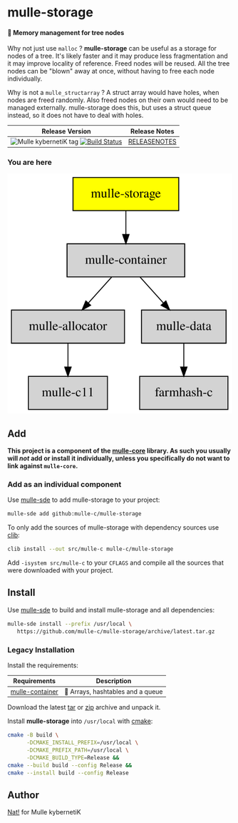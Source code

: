 # mulle-storage

#### 🛅 Memory management for tree nodes

Why not just use `malloc` ? **mulle-storage** can be useful as a storage for 
nodes of a tree. It's likely faster and it may produce less fragmentation and 
it may improve locality of reference. Freed nodes will be reused. All the tree
nodes can be "blown" away at once, without having to free each node
individually.


Why is not a `mulle_structarray` ? A struct array would have holes, when nodes
are freed randomly. Also freed nodes on their own would need to be managed
externally. mulle-storage does this, but uses a struct queue instead, so it
does not have to deal with holes.



| Release Version                                       | Release Notes
|-------------------------------------------------------|--------------
| ![Mulle kybernetiK tag](https://img.shields.io/github/tag/mulle-c/mulle-storage.svg?branch=master) [![Build Status](https://github.com/mulle-c/mulle-storage/workflows/CI/badge.svg?branch=master)](//github.com/mulle-c/mulle-storage/actions) | [RELEASENOTES](RELEASENOTES.md) |






### You are here

![Overview](overview.dot.svg)





## Add

**This project is a component of the [mulle-core](//github.com/mulle-core/mulle-core) library. As such you usually will *not* add or install it
individually, unless you specifically do not want to link against
`mulle-core`.**


### Add as an individual component

Use [mulle-sde](//github.com/mulle-sde) to add mulle-storage to your project:

``` sh
mulle-sde add github:mulle-c/mulle-storage
```

To only add the sources of mulle-storage with dependency
sources use [clib](https://github.com/clibs/clib):


``` sh
clib install --out src/mulle-c mulle-c/mulle-storage
```

Add `-isystem src/mulle-c` to your `CFLAGS` and compile all the sources that were downloaded with your project.


## Install

Use [mulle-sde](//github.com/mulle-sde) to build and install mulle-storage and all dependencies:

``` sh
mulle-sde install --prefix /usr/local \
   https://github.com/mulle-c/mulle-storage/archive/latest.tar.gz
```

### Legacy Installation

Install the requirements:

| Requirements                                 | Description
|----------------------------------------------|-----------------------
| [mulle-container](https://github.com/mulle-c/mulle-container)             | 🛄 Arrays, hashtables and a queue

Download the latest [tar](https://github.com/mulle-c/mulle-storage/archive/refs/tags/latest.tar.gz) or [zip](https://github.com/mulle-c/mulle-storage/archive/refs/tags/latest.zip) archive and unpack it.

Install **mulle-storage** into `/usr/local` with [cmake](https://cmake.org):

``` sh
cmake -B build \
      -DCMAKE_INSTALL_PREFIX=/usr/local \
      -DCMAKE_PREFIX_PATH=/usr/local \
      -DCMAKE_BUILD_TYPE=Release &&
cmake --build build --config Release &&
cmake --install build --config Release
```


## Author

[Nat!](https://mulle-kybernetik.com/weblog) for Mulle kybernetiK  



